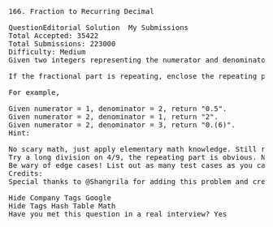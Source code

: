 <pre>
166. Fraction to Recurring Decimal  

QuestionEditorial Solution  My Submissions
Total Accepted: 35422
Total Submissions: 223000
Difficulty: Medium
Given two integers representing the numerator and denominator of a fraction, return the fraction in string format.

If the fractional part is repeating, enclose the repeating part in parentheses.

For example,

Given numerator = 1, denominator = 2, return "0.5".
Given numerator = 2, denominator = 1, return "2".
Given numerator = 2, denominator = 3, return "0.(6)".
Hint:

No scary math, just apply elementary math knowledge. Still remember how to perform a long division?
Try a long division on 4/9, the repeating part is obvious. Now try 4/333. Do you see a pattern?
Be wary of edge cases! List out as many test cases as you can think of and test your code thoroughly.
Credits:
Special thanks to @Shangrila for adding this problem and creating all test cases.

Hide Company Tags Google
Hide Tags Hash Table Math
Have you met this question in a real interview? Yes
</pre>

